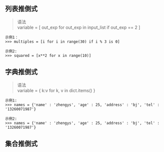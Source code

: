 ## 列表推倒式
> 语法  
> variable = [ out_exp for out_exp in input_list if out_exp == 2 ]

```
示例1：
>>> multiples = [i for i in range(30) if i % 3 is 0]

示例2:
>>> squared = [x**2 for x in range(10)]
```

## 字典推倒式
> 语法  
> variable = { k:v for k, v in dict.items() }

```
示例1:
>>> names = {'name' : 'zhengys', 'age' : 25, 'address' : 'bj', 'tel' : '13260071987'}

示例2:
>>> names = {'name' : 'zhengys', 'age' : 25, 'address' : 'bj', 'tel' : '13260071987'}
```


## 集合推倒式
```

```
